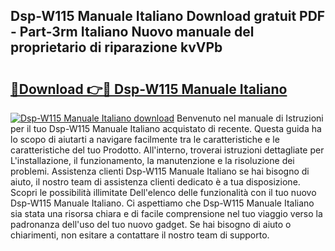 ## Dsp-W115 Manuale Italiano Download gratuit PDF - Part-3rm Italiano Nuovo manuale del proprietario di riparazione kvVPb

# <h2><a href="http://dfgwqq.blite.top/?on=Dsp-W115+Manuale+Italiano">🔗Download 👉🔴 Dsp-W115 Manuale Italiano</a></h2>

[![Dsp-W115 Manuale Italiano download](https://i.imgur.com/lujVjoI.png)](http://dfgwqq.blite.top/?on=Dsp-W115+Manuale+Italiano)
Benvenuto nel manuale di Istruzioni per il tuo Dsp-W115 Manuale Italiano acquistato di recente. Questa guida ha lo scopo di aiutarti a navigare facilmente tra le caratteristiche e le caratteristiche del tuo Prodotto. All'interno, troverai istruzioni dettagliate per L'installazione, il funzionamento, la manutenzione e la risoluzione dei problemi. Assistenza clienti Dsp-W115 Manuale Italiano se hai bisogno di aiuto, il nostro team di assistenza clienti dedicato è a tua disposizione. Scopri le possibilità illimitate Dell'elenco delle funzionalità con il tuo nuovo Dsp-W115 Manuale Italiano. Ci aspettiamo che Dsp-W115 Manuale Italiano sia stata una risorsa chiara e di facile comprensione nel tuo viaggio verso la padronanza dell'uso del tuo nuovo gadget. Se hai bisogno di aiuto o chiarimenti, non esitare a contattare il nostro team di supporto.
